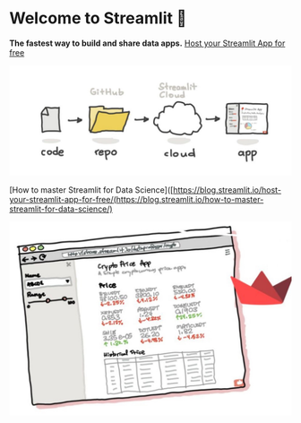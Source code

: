 
# Welcome to Streamlit :wave:

**The fastest way to build and share data apps.**
[Host your Streamlit App for free](https://blog.streamlit.io/host-your-streamlit-app-for-free/)

![alt_text](https://github.com/bacdillon/Python/blob/master/streamlit/Images/streamlit.jpg)

[How to master Streamlit for Data Science]([https://blog.streamlit.io/host-your-streamlit-app-for-free/(https://blog.streamlit.io/how-to-master-streamlit-for-data-science/)

![alt_text](https://github.com/bacdillon/Python/blob/master/streamlit/Images/Data%20Science.jpg)
